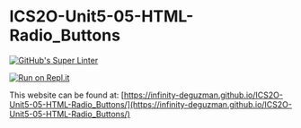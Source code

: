 # ICS2O-Unit5-05-HTML-Radio_Buttons
[![GitHub's Super Linter](https://github.com/Infinity-deGuzman/ICS2O-Unit5-05-HTML-Radio_Buttons/workflows/GitHub's%20Super%20Linter/badge.svg)](https://github.com/Infinity-deGuzman/ICS2O-Unit5-05-HTML-Radio_Buttons/actions)

[![Run on Repl.it](https://repl.it/badge/github/Infinity-deGuzman/ICS2O-Unit5-05-HTML-Radio_Buttons)](https://repl.it/github/Infinity-deGuzman/ICS2O-Unit5-05-HTML-Radio_Buttons)

This website can be found at: [https://infinity-deguzman.github.io/ICS2O-Unit5-05-HTML-Radio_Buttons/](https://infinity-deguzman.github.io/ICS2O-Unit5-05-HTML-Radio_Buttons/)
